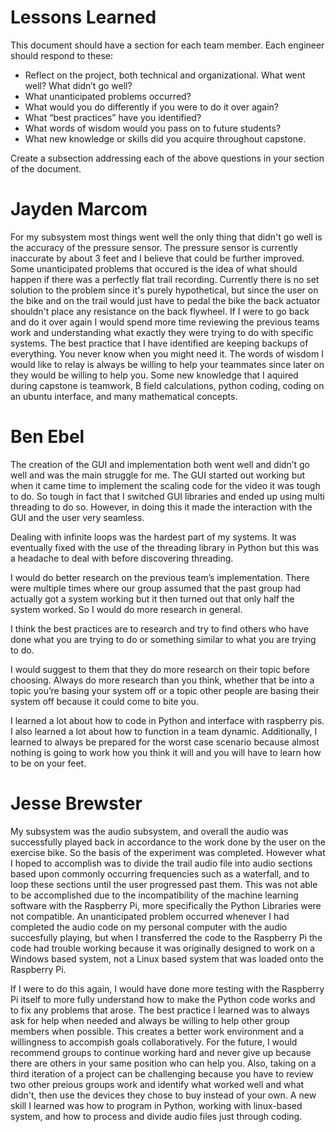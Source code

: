 # Lessons Learned

This document should have a section for each team member. Each engineer should respond to these:

- Reflect on the project, both technical and organizational. What went well? What didn’t go well? 
- What unanticipated problems occurred? 
- What would you do differently if you were to do it over again? 
- What “best practices” have you identified? 
- What words of wisdom would you pass on to future students?
- What new knowledge or skills did you acquire throughout capstone.

Create a subsection addressing each of the above questions in your section of the document. 

# Jayden Marcom
  For my subsystem most things went well the only thing that didn't go well is the accuracy of the pressure sensor. The pressure sensor is currently inaccurate by about 3 feet and I believe that could be further improved. Some unanticipated problems that occured is the idea of what should happen if there was a perfectly flat trail recording. Currently there is no set solution to the problem since it's purely hypothetical, but since the user on the bike and on the trail would just have to pedal the bike the back actuator shouldn't place any resistance on the back flywheel. If I were to go back and do it over again I would spend more time reviewing the previous teams work and understanding what exactly they were trying to do with specific systems. The best practice that I have identified are keeping backups of everything. You never know when you might need it. The words of wisdom I would like to relay is always be willing to help your teammates since later on they would be willing to help you. Some new knowledge that I aquired during capstone is teamwork, B field calculations, python coding, coding on an ubuntu interface, and many mathematical concepts. 

# Ben Ebel 
The creation of the GUI and implementation both went well and didn’t go well and was the main struggle for me. The GUI started out working but when it came time to implement the scaling code for the video it was tough to do. So tough in fact that I switched GUI libraries and ended up using multi threading to do so. However, in doing this it made the interaction with the GUI and the user very seamless. 

Dealing with infinite loops was the hardest part of my systems. It was eventually fixed with the use of the threading library in Python but this was a headache to deal with before discovering threading.

I would do better research on the previous team’s implementation. There were multiple times where our group assumed that the past group had actually got a system working but it then turned out that only half the system worked. So I would do more research in general.

I think the best practices are to research and try to find others who have done what you are trying to do or something similar to what you are trying to do.

I would suggest to them that they do more research on their topic before choosing. Always do more research than you think, whether that be into a topic you’re basing your system off or a topic other people are basing their system off because it could come to bite you.

I learned a lot about how to code in Python and interface with raspberry pis. I also learned a lot about how to function in a team dynamic. Additionally, I learned to always be prepared for the worst case scenario because almost nothing is going to work how you think it will and you will have to learn how to be on your feet.

# Jesse Brewster
  My subsystem was the audio subsystem, and overall the audio was successfully played back in accordance to the work done by the user on the exercise bike. So the basis of the experiment was completed. However what I hoped to accomplish was to divide the trail audio file into audio sections based upon commonly occurring frequencies such as a waterfall, and to loop these sections until the user progressed past them. This was not able to be accomplished due to the incompatibility of the machine learning software with the Raspberry Pi, more specifically the Python Libraries were not compatible. An unanticipated problem occurred whenever I had completed the audio code on my personal computer with the audio succesfully playing, but when I transferred the code to the Raspberry Pi the code had trouble working because it was originally designed to work on a Windows based system, not a Linux based system that was loaded onto the Raspberry Pi. 
  
  If I were to do this again, I would have done more testing with the Raspberry Pi itself to more fully understand how to make the Python code works and to fix any problems that arose. The best practice I learned was to always ask for help when needed and always be willing to help other group members when possible. This creates a better work environment and a willingness to accompish goals collaboratively. For the future, I would recommend groups to continue working hard and never give up because there are others in your same position who can help you. Also, taking on a third iteration of a project can be challenging because you have to review two other preious groups work and identify what worked well and what didn't, then use the devices they chose to buy instead of your own. A new skill I learned was how to program in Python, working with linux-based system, and how to process and divide audio files just through coding.
﻿
